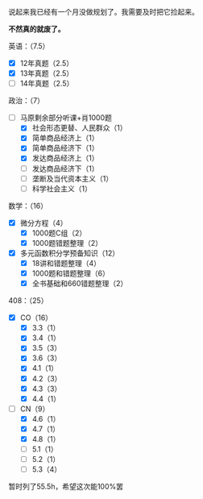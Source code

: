 
说起来我已经有一个月没做规划了。我需要及时把它捡起来。

**不然真的就废了。**

英语：（7.5）
- [x] 12年真题（2.5）
- [x] 13年真题（2.5）
- [ ] 14年真题（2.5）

政治：（7）
- [ ] 马原剩余部分听课+肖1000题
	- [x] 社会形态更替、人民群众（1）
	- [x] 简单商品经济上（1）
	- [x] 简单商品经济下（1）
	- [x] 发达商品经济上（1）
	- [ ] 发达商品经济下（1）
	- [ ] 垄断及当代资本主义（1）
	- [ ] 科学社会主义（1）

数学：（16）
- [x] 微分方程（4）
	- [x] 1000题C组（2）
	- [x] 1000题错题整理（2）
- [x] 多元函数积分学预备知识（12）
	- [x] 18讲和错题整理（4）
	- [x] 1000题和错题整理（6）
	- [x] 全书基础和660错题整理（2）

408：（25）
- [x] CO（16）
	- [x] 3.3（1）
	- [x] 3.4（1）
	- [x] 3.5（3）
	- [x] 3.6（3）
	- [x] 4.1（1）
	- [x] 4.2（3）
	- [x] 4.3（3）
	- [x] 4.4（1）
- [ ] CN（9）
	- [x] 4.6（1）
	- [x] 4.7（1）
	- [x] 4.8（1）
	- [ ] 5.1（1）
	- [ ] 5.2（1）
	- [ ] 5.3（4）

暂时列了55.5h，希望这次能100%罢